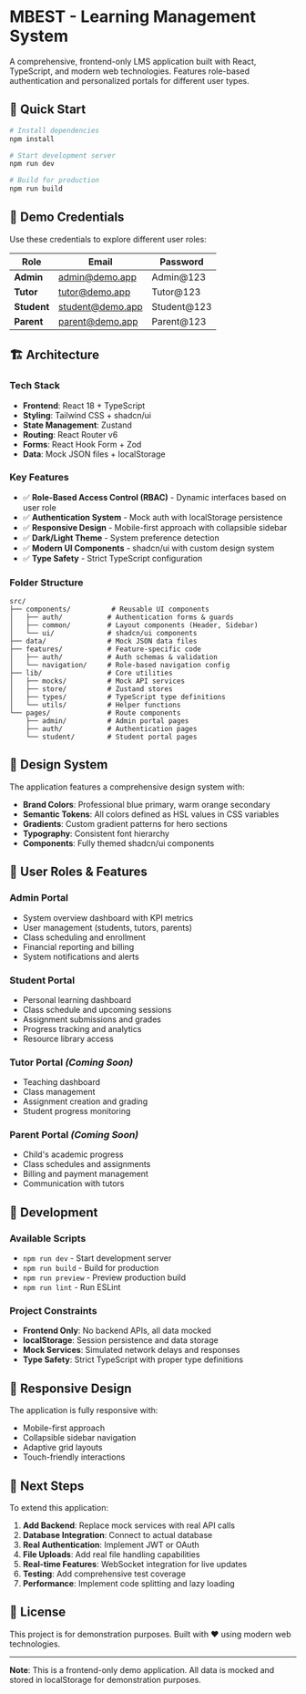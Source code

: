 # MBEST - Learning Management System

A comprehensive, frontend-only LMS application built with React, TypeScript, and modern web technologies. Features role-based authentication and personalized portals for different user types.

## 🚀 Quick Start

```bash
# Install dependencies
npm install

# Start development server
npm run dev

# Build for production
npm run build
```

## 🔐 Demo Credentials

Use these credentials to explore different user roles:

| Role | Email | Password |
|------|-------|----------|
| **Admin** | admin@demo.app | Admin@123 |
| **Tutor** | tutor@demo.app | Tutor@123 |
| **Student** | student@demo.app | Student@123 |
| **Parent** | parent@demo.app | Parent@123 |

## 🏗️ Architecture

### Tech Stack
- **Frontend**: React 18 + TypeScript
- **Styling**: Tailwind CSS + shadcn/ui
- **State Management**: Zustand
- **Routing**: React Router v6
- **Forms**: React Hook Form + Zod
- **Data**: Mock JSON files + localStorage

### Key Features
- ✅ **Role-Based Access Control (RBAC)** - Dynamic interfaces based on user role
- ✅ **Authentication System** - Mock auth with localStorage persistence
- ✅ **Responsive Design** - Mobile-first approach with collapsible sidebar
- ✅ **Dark/Light Theme** - System preference detection
- ✅ **Modern UI Components** - shadcn/ui with custom design system
- ✅ **Type Safety** - Strict TypeScript configuration

### Folder Structure
```
src/
├── components/          # Reusable UI components
│   ├── auth/           # Authentication forms & guards
│   ├── common/         # Layout components (Header, Sidebar)
│   └── ui/             # shadcn/ui components
├── data/               # Mock JSON data files
├── features/           # Feature-specific code
│   ├── auth/           # Auth schemas & validation
│   └── navigation/     # Role-based navigation config
├── lib/                # Core utilities
│   ├── mocks/          # Mock API services
│   ├── store/          # Zustand stores
│   ├── types/          # TypeScript type definitions
│   └── utils/          # Helper functions
└── pages/              # Route components
    ├── admin/          # Admin portal pages
    ├── auth/           # Authentication pages
    └── student/        # Student portal pages
```

## 🎨 Design System

The application features a comprehensive design system with:
- **Brand Colors**: Professional blue primary, warm orange secondary
- **Semantic Tokens**: All colors defined as HSL values in CSS variables
- **Gradients**: Custom gradient patterns for hero sections
- **Typography**: Consistent font hierarchy
- **Components**: Fully themed shadcn/ui components

## 👥 User Roles & Features

### Admin Portal
- System overview dashboard with KPI metrics
- User management (students, tutors, parents)
- Class scheduling and enrollment
- Financial reporting and billing
- System notifications and alerts

### Student Portal
- Personal learning dashboard
- Class schedule and upcoming sessions
- Assignment submissions and grades
- Progress tracking and analytics
- Resource library access

### Tutor Portal *(Coming Soon)*
- Teaching dashboard
- Class management
- Assignment creation and grading
- Student progress monitoring

### Parent Portal *(Coming Soon)*
- Child's academic progress
- Class schedules and assignments
- Billing and payment management
- Communication with tutors

## 🔧 Development

### Available Scripts
- `npm run dev` - Start development server
- `npm run build` - Build for production
- `npm run preview` - Preview production build
- `npm run lint` - Run ESLint

### Project Constraints
- **Frontend Only**: No backend APIs, all data mocked
- **localStorage**: Session persistence and data storage
- **Mock Services**: Simulated network delays and responses
- **Type Safety**: Strict TypeScript with proper type definitions

## 📱 Responsive Design

The application is fully responsive with:
- Mobile-first approach
- Collapsible sidebar navigation
- Adaptive grid layouts
- Touch-friendly interactions

## 🎯 Next Steps

To extend this application:
1. **Add Backend**: Replace mock services with real API calls
2. **Database Integration**: Connect to actual database
3. **Real Authentication**: Implement JWT or OAuth
4. **File Uploads**: Add real file handling capabilities
5. **Real-time Features**: WebSocket integration for live updates
6. **Testing**: Add comprehensive test coverage
7. **Performance**: Implement code splitting and lazy loading

## 📄 License

This project is for demonstration purposes. Built with ❤️ using modern web technologies.

---

**Note**: This is a frontend-only demo application. All data is mocked and stored in localStorage for demonstration purposes.